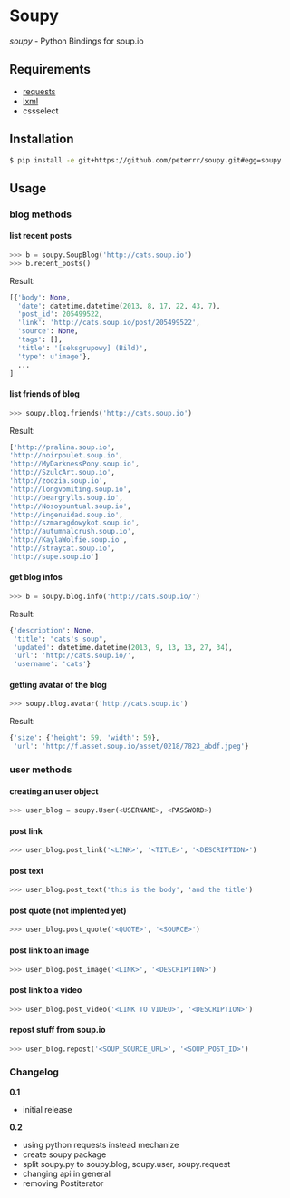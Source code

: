 # Soupy
*soupy* - Python Bindings for soup.io

## Requirements

 - [requests](http://docs.python-requests.org/en/latest/)
 - [lxml](http://lxml.de/)
 - cssselect

## Installation
```sh
$ pip install -e git+https://github.com/peterrr/soupy.git#egg=soupy
```

## Usage

### blog methods
#### list recent posts
```python
>>> b = soupy.SoupBlog('http://cats.soup.io')
>>> b.recent_posts()
```

Result:

```python
[{'body': None,
  'date': datetime.datetime(2013, 8, 17, 22, 43, 7),
  'post_id': 205499522,
  'link': 'http://cats.soup.io/post/205499522',
  'source': None,
  'tags': [],
  'title': '[seksgrupowy] (Bild)',
  'type': u'image'},
  ...
]
```

#### list friends of blog
```python
>>> soupy.blog.friends('http://cats.soup.io')
```
Result:

```python
['http://pralina.soup.io',
'http://noirpoulet.soup.io',
'http://MyDarknessPony.soup.io',
'http://SzulcArt.soup.io',
'http://zoozia.soup.io',
'http://longvomiting.soup.io',
'http://beargrylls.soup.io',
'http://Nosoypuntual.soup.io',
'http://ingenuidad.soup.io',
'http://szmaragdowykot.soup.io',
'http://autumnalcrush.soup.io',
'http://KaylaWolfie.soup.io',
'http://straycat.soup.io',
'http://supe.soup.io']
```

#### get blog infos
```python
>>> b = soupy.blog.info('http://cats.soup.io/')
```
Result:

```python
{'description': None,
 'title': "cats's soup",
 'updated': datetime.datetime(2013, 9, 13, 13, 27, 34),
 'url': 'http://cats.soup.io/',
 'username': 'cats'}
```

#### getting avatar of the blog
```python
>>> soupy.blog.avatar('http://cats.soup.io')
```
Result:

```python
{'size': {'height': 59, 'width': 59},
 'url': 'http://f.asset.soup.io/asset/0218/7823_abdf.jpeg'}
```

### user methods
#### creating an user object

```python
>>> user_blog = soupy.User(<USERNAME>, <PASSWORD>)
```

#### post link

```python
>>> user_blog.post_link('<LINK>', '<TITLE>', '<DESCRIPTION>')
```
#### post text

```python
>>> user_blog.post_text('this is the body', 'and the title')
```
#### post quote (not implented yet)

```python
>>> user_blog.post_quote('<QUOTE>', '<SOURCE>')
```
#### post link to an image

```python
>>> user_blog.post_image('<LINK>', '<DESCRIPTION>')
```
#### post link to a video

```python
>>> user_blog.post_video('<LINK TO VIDEO>', '<DESCRIPTION>')
```
#### repost stuff from soup.io

```python
>>> user_blog.repost('<SOUP_SOURCE_URL>', '<SOUP_POST_ID>')
```

### Changelog

**0.1**
 - initial release

**0.2**
 - using python requests instead mechanize
 - create soupy package
 - split soupy.py to soupy.blog, soupy.user, soupy.request
 - changing api in general
 - removing Postiterator
